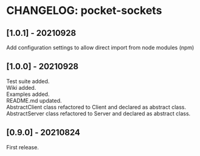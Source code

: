 # CHANGELOG: pocket-sockets

## [1.0.1] - 20210928
Add configuration settings to allow direct import from node modules (npm)

## [1.0.0] - 20210928
Test suite added.  
Wiki added.  
Examples added.  
README.md updated.  
AbstractClient class refactored to Client and declared as abstract class.  
AbstractServer class refactored to Server and declared as abstract class.  

## [0.9.0] - 20210824
First release.
